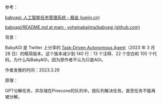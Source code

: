 参考：

[babyagi: 人工智能任务管理系统 - 掘金 (juejin.cn)](https://juejin.cn/post/7218815501433946173)

[babyagi/README.md at main · yoheinakajima/babyagi (github.com)](https://github.com/yoheinakajima/babyagi/blob/main/README.md)



背景：

BabyAGI 是 Twitter 上分享的 [Task-Driven Autonomous Agent](https://twitter.com/yoheinakajima/status/1640934493489070080?s=20)（2023 年 3 月 28 日）的精简版本。这个版本减少到 140 行：13 个注释、22 个空白和 105 个代码。为什么叫BabyAGI，因为原作者不认为只是AGI。

作者发推的时间：2023.3.29



原理：

GPT分解任务，并存储在Pinecone的队列中。按队列解决任务。直至任务不能再被分解。
